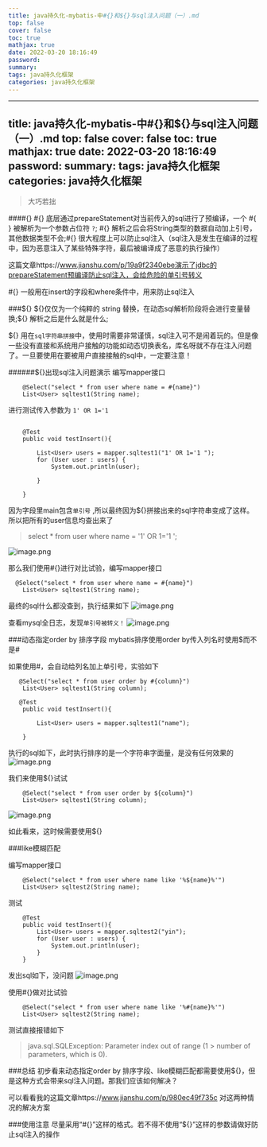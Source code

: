 ```yaml
---
title: java持久化-mybatis-中#{}和${}与sql注入问题（一）.md
top: false
cover: false
toc: true
mathjax: true
date: 2022-03-20 18:16:49
password:
summary:
tags: java持久化框架
categories: java持久化框架
---
```

---
title: java持久化-mybatis-中#{}和${}与sql注入问题（一）.md
top: false
cover: false
toc: true
mathjax: true
date: 2022-03-20 18:16:49
password:
summary:
tags: java持久化框架
categories: java持久化框架
---
> 大巧若拙

###\#{} 
\#{}  底层通过prepareStatement对当前传入的sql进行了预编译，一个 #{ } 被解析为一个参数占位符 `?`; \#{} 解析之后会将String类型的数据自动加上引号，其他数据类型不会;\#{} 很大程度上可以防止sql注入（sql注入是发生在编译的过程中，因为恶意注入了某些特殊字符，最后被编译成了恶意的执行操作）

这篇文章https://www.jianshu.com/p/19a9f2340ebe演示了jdbc的prepareStatement预编译防止sql注入，会给危险的单引号转义

\#{} 一般用在insert的字段和where条件中，用来防止sql注入

###\${}
\${}仅仅为一个纯粹的 string 替换，在动态sql解析阶段将会进行变量替换;\${} 解析之后是什么就是什么;

${} 用在`sql字符串拼接`中，使用时需要非常谨慎，sql注入可不是闹着玩的。但是像一些没有直接和系统用户接触的功能如动态切换表名，库名呀就不存在注入问题了。一旦要使用在要被用户直接接触的sql中，一定要注意！

######${}出现sql注入问题演示
编写mapper接口
~~~
    @Select("select * from user where name = #{name}")
    List<User> sqltest1(String name);
~~~

进行测试传入参数为 `1' OR 1='1 `
~~~

    @Test
    public void testInsert(){

        List<User> users = mapper.sqltest1("1' OR 1='1 ");
        for (User user : users) {
            System.out.println(user);

        }

    }
~~~

因为字段里main包含`单引号` ,所以最终因为\${}拼接出来的sql字符串变成了这样。所以把所有的user信息均查出来了
>select * from user where name = '1' OR 1='1 ';

![image.png](https://upload-images.jianshu.io/upload_images/13965490-f6a585edecf281ad.png?imageMogr2/auto-orient/strip%7CimageView2/2/w/1240)


那么我们使用\#{}进行对比试验，编写mapper接口
~~~
  @Select("select * from user where name = #{name}")
    List<User> sqltest1(String name);

~~~
最终的sql什么都没查到，执行结果如下
![image.png](https://upload-images.jianshu.io/upload_images/13965490-47e76d9ff07fe90a.png?imageMogr2/auto-orient/strip%7CimageView2/2/w/1240)

查看mysql全日志，发现`单引号被转义！`
![image.png](https://upload-images.jianshu.io/upload_images/13965490-0e4c443a141e208a.png?imageMogr2/auto-orient/strip%7CimageView2/2/w/1240)










###动态指定order by 排序字段
mybatis排序使用order by传入列名时使用$而不是#

如果使用#，会自动给列名加上单引号，实验如下
~~~
   @Select("select * from user order by #{column}")
    List<User> sqltest1(String column);
~~~
~~~
   @Test
    public void testInsert(){

        List<User> users = mapper.sqltest1("name");

    }
~~~
执行的sql如下，此时执行排序的是一个字符串字面量，是没有任何效果的
![image.png](https://upload-images.jianshu.io/upload_images/13965490-3cc24460c15efce5.png?imageMogr2/auto-orient/strip%7CimageView2/2/w/1240)

我们来使用${}试试
~~~
    @Select("select * from user order by ${column}")
    List<User> sqltest1(String column);

~~~
![image.png](https://upload-images.jianshu.io/upload_images/13965490-b6d2ecc31753c447.png?imageMogr2/auto-orient/strip%7CimageView2/2/w/1240)

如此看来，这时候需要使用${}


###like模糊匹配

编写mapper接口
~~~
    @Select("select * from user where name like '%${name}%'")
    List<User> sqltest2(String name);
~~~
测试
~~~
    @Test
    public void testInsert(){
        List<User> users = mapper.sqltest2("yin");
        for (User user : users) {
            System.out.println(user);
        }
    }
~~~
发出sql如下，没问题
![image.png](https://upload-images.jianshu.io/upload_images/13965490-0b9e6ff3ca134194.png?imageMogr2/auto-orient/strip%7CimageView2/2/w/1240)

使用#{}做对比试验
~~~
    @Select("select * from user where name like '%#{name}%'")
    List<User> sqltest2(String name);
~~~

测试直接报错如下
>java.sql.SQLException: Parameter index out of range (1 > number of parameters, which is 0).



###总结
初步看来动态指定order by 排序字段、like模糊匹配都需要使用\${}，但是这种方式会带来sql注入问题。那我们应该如何解决？

可以看看我的这篇文章https://www.jianshu.com/p/980ec49f735c 对这两种情况的解决方案



###使用注意
尽量采用“#{}”这样的格式。若不得不使用“${}”这样的参数请做好防止sql注入的操作
